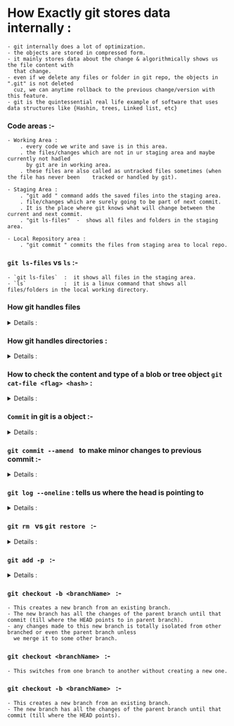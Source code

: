 
# How Exactly git stores data internally :
    - git internally does a lot of optimization.
    - the objects are stored in compressed form.
    - it mainly stores data about the change & algorithmically shows us the file content with 
      that change.
    - even if we delete any files or folder in git repo, the objects in ".git" is not deleted
      cuz, we can anytime rollback to the previous change/version with this feature.
    - git is the quintessential real life example of software that uses data structures like {Hashin, trees, Linked list, etc}

### Code areas :-
    - Working Area : 
        . every code we write and save is in this area.
        . the files/changes which are not in ur staging area and maybe currently not hadled 
          by git are in working area.
        . these files are also called as untracked files sometimes (when the file has never been    tracked or handled by git).

    - Staging Area : 
        . "git add " command adds the saved files into the staging area.
        . file/changes which are surely going to be part of next commit.
        . It is the place where git knows what will change between the current and next commit.
        . "git ls-files"  -  shows all files and folders in the staging area.

    - Local Repository area : 
        . "git commit " commits the files from staging area to local repo.

### `git ls-files`  vs  `ls` :-

    - `git ls-files`  :  it shows all files in the staging area.
    - `ls`            :  it is a linux command that shows all files/folders in the local working directory.


### How git handles files
<details>
<summary>Details : </summary>

    - Files are represented by "blob Object".

    - internally git is a "<key,  value>" datastore.

    - [ key ] :
        . Hash of the data we want to store.
        . 40-digit hexadecimal value. 
        . SHA1 algorithm is used to generate the hash code.
        . for same value, this hash will be same.
            
    - [ value ] : 
        . actual data.
        . git stores the compressed data in a "blob" and some more metadata in the header.
            - ' blob ' :
                . "binary large object"     or     "big large object"
                . it is a data type to store very large piece of data inside an object.
                .  _____________________________________________________________________________
                  |  blob   (identifier like 'x' or 'y')  |           size of content           |
                  |_______________________________________|_____________________________________|
                  |                           '\0'  - 'delimeter'                               |
                  |_____________________________________________________________________________|
                  |                           content of the data                               |
                  |_____________________________________________________________________________|

**NOTE : all the above complex internal structure can be visualized inside the `" .git "` folder.**

### Visualization : 
    -       .git
            ├── HEAD
            ├── config
            ├── description
            ├── index
            ├── info
            │   └── exclude
            ├── objects
            │   ├── e6
            │   │   └── 9de29bb2d1d6434b8b29ae775ad8c2e48c5391
            │   ├── info
            │   └── pack
            └── refs
                ├── heads
                └── tags

    - inside the " objects " folder, in the tree above, we actually store the blobs.
    - folders are created inside the "objects" folder.
    - key (40 characters) : 
        . first 2 chars are used to name the directory/folder in which the data is stored.
            eg : " e6 "
        . remaining 38 chars are used to creating a file.
            eg : " 9de29bb2d1d6434b8b29ae775ad8c2e48c5391 "

**NOTE  : `inside git content is stored only once`**

### Explanation :
    - if we create a file,
       "test1.js"  ->  { console.log("Hi there!"); }
       next, adding this file to git repo will create a folder inside ".git -> object"
       now,
       if we create another file "test2.js" with same data { console.log("Hi there!"); }
       and
       adding this file to git repor will not create new folder inside the ".git -> object"
       bcz
       git does not store duplicate content.
        .git
        ├── HEAD
        ├── config
        ├── description
        ├── index
        ├── info
        │   └── exclude
        ├── objects
        │   ├── e6
        │   │   └── 9de29bb2d1d6434b8b29ae775ad8c2e48c5391
        │   ├── info
        │   └── pack
        └── refs
            ├── heads
            └── tags

    - if we create "test3.js" with content { console.log("I am Batman"); }
      and add this to repo, the tree will look like below.
        .git
        ├── HEAD
        ├── config
        ├── description
        ├── index
        ├── info
        │   └── exclude
        ├── objects
        │   ├── 10
        │   │   └── b20aa995a4e19d19cc3a5314802ac96f87696d
        │   ├── e6
        │   │   └── 9de29bb2d1d6434b8b29ae775ad8c2e48c5391
        │   ├── info
        │   └── pack
        └── refs
            ├── heads
            └── tags
    
    - now, if we change content of "test3.js" to { console.log("Hi there!"); }
        .git
        ├── HEAD
        ├── config
        ├── description
        ├── index
        ├── info
        │   └── exclude
        ├── objects
        │   ├── 10
        │   │   └── b20aa995a4e19d19cc3a5314802ac96f87696d
        │   ├── e6
        │   │   └── 9de29bb2d1d6434b8b29ae775ad8c2e48c5391
        │   ├── info
        │   └── pack
        └── refs
            ├── heads
            └── tags
        the tree will still look like this, but "test3.js" is now stored in,
               e6
               └── 9de29bb2d1d6434b8b29ae775ad8c2e48c5391 
    - now if we create a new file say "test4.js" and content { console.log("I am Batman"); }
        it will be represented by 
               10
               └── b20aa995a4e19d19cc3a5314802ac96f87696d
</details>

### How git handles directories :
<details>
<summary>Details : </summary>

    - Tree :
        . Directories are represented by "Tree Object".
        . It stores information about directories and their content.
        . It contains pointers to other blobs and trees.
        eg :-
                                Tree 
                    ______________|____________
                   |                           |
                  blob                       Tree
                                 ______________|____________
                                |                           |
                               blob                        blob  

</details>

### How to check the content and type of a blob or tree object `git cat-file <flag> <hash>` : 
<details>
<summary>Details : </summary>

    - It is recommended to check the type and content of object in .git folder
      after commiting the change.
    - " git cat-file <flag> <hash (5-6 chars only)> "
    - <flag> :
        . ' -t ' = tells type of object,  
        . ' -p ' = prints content of object.

eg :- 
    `git cat-file -t 10b20`     = "blob"
    `git cat-file -p 10b20`     = "console.log("Hi there!");"

eg :-
    `git cat-file -t cbdf7`     = "blob"
    `git cat-file -p cbdf7`     = "console.log("I am Nikhil");"

eg :-
    `git cat-file -t e69de`     = "blob"
    `git cat-file -p e69de`     = ""

eg :-
    `git cat-file -t f95c7`     = "blob"
    `git cat-file -p f95c7`     = "console.log("Hi there");" 

</details>

### `Commit` in git is a object :-
<details>
<summary>Details : </summary>

    - commit in git is alaso an object like tree and blob.
    - every commit points to a tree.
    - The commit object has data of the 
        1. author & commmiter,
        2. date of commit,
        3. message,
        4. Parent commit.
        
    -    before commit                                           after commit
    -   .git                                                    .git
        ├── HEAD                                                ├── COMMIT_EDITMSG
        ├── config                                              ├── HEAD
        ├── description                                         ├── config
        ├── index                                               ├── description
        ├── info                                                ├── index        
        │   └── exclude                                         ├── info                                
        ├── objects                                             |   └── exclude                    
        │   ├── 10                                              ├── logs               
        │   │   └── b20aa995a4e19d19cc3a5314802ac96f87696d      │   ├── HEAD                            
        │   ├── 4b                                              │   └── refs                    
        │   │   └── 0a5bc78e3be70b820bfc7249f7c0200ac5cd94      |       └── heads   
        │   ├── 9a                                              |            └── main        
        │   │   └── 455b676e4880aeee03043a3113e09eb8519cd7      ├── objects
        │   ├── cb                                              │   ├── 10
        │   │   └── df7e4bb92d146367826585642517dca6c890f8      │   │   └── b20aa995a4e19d19cc3a5314802ac96f87696d
        │   ├── d1                                              │   ├── 13                    
        │   │   └── ce06f644d2ca5ca7ecc124bc2879fc058ddfa1      │   │   └── eef8fc790f3fe70b9ccbda6ec41b81386322b0 
        │   ├── e6                                              │   ├── 4b 
        │   │   └── 9de29bb2d1d6434b8b29ae775ad8c2e48c5391      │   │   └── 0a5bc78e3be70b820bfc7249f7c0200ac5cd94 
        │   ├── f9                                              │   ├── 7e 
        │   │   └── 5c728a57f81e55493290e35d0fa0fc0f185cc7      │   │   └── fb1a4176760219b281c527baa2ba692d2ac19a 
        │   ├── info                                            │   ├── 9a 
        │   └── pack                                            │   │   └── 455b676e4880aeee03043a3113e09eb8519cd7 
        └── refs                                                │   ├── bb 
            ├── heads                                           │   │   └── a717de1d23f6994853c15246c8f723a4f42914 
            └── tags                                            │   ├── cb 
                                                                │   │   └── df7e4bb92d146367826585642517dca6c890f8
                                                                │   ├── d1
                                                                │   │   └── ce06f644d2ca5ca7ecc124bc2879fc058ddfa1
                                                                │   ├── e6
                                                                │   │   └── 9de29bb2d1d6434b8b29ae775ad8c2e48c5391
                                                                │   ├── f2
                                                                │   │   └── c42ca21dfa420bb1de6b75fb2c06be3eb8bfdb
                                                                │   ├── f9
                                                                │   │   └── 5c728a57f81e55493290e35d0fa0fc0f185cc7
                                                                │   ├── info
                                                                │   └── pack
                                                                └── refs
                                                                    ├── heads
                                                                    │   └── main
                                                                    └── tags

    - git cat-file -t 13ee  =  "commit"
    - git cat-file -p 13ee  =  'point to the root directory (f2c4 ...)'
        tree f2c42ca21dfa420bb1de6b75fb2c06be3eb8bfdb
        author nikhil296 <nikhilgautam1729@gmail.com> 1679569570 +0530
        committer nikhil296 <nikhilgautam1729@gmail.com> 1679569570 +0530

        First Commit

    - git cat-file -t f2c4    =   "tree"
    - git cat-file -p f2c4
        040000 tree bba717de1d23f6994853c15246c8f723a4f42914	coding
        040000 tree 7efb1a4176760219b281c527baa2ba692d2ac19a	nothing
        100644 blob 10b20aa995a4e19d19cc3a5314802ac96f87696d	test.js
        100644 blob 10b20aa995a4e19d19cc3a5314802ac96f87696d	test1.js
        100644 blob cbdf7e4bb92d146367826585642517dca6c890f8	test2.js
        100644 blob f95c728a57f81e55493290e35d0fa0fc0f185cc7	test3.js
        100644 blob 10b20aa995a4e19d19cc3a5314802ac96f87696d	test4.js
        100644 blob e69de29bb2d1d6434b8b29ae775ad8c2e48c5391	test5.js

    - git cat-file -t 7efb     =   "tree"
    - git cat-file -p 7efb     =   "point to the 'nothing' directory"
        100644 blob d1ce06f644d2ca5ca7ecc124bc2879fc058ddfa1	index.js

    - git cat-file -t bba71     =   "tree"
    - git cat-file -p bba71     =   "points to the 'coding' directory"
        100644 blob 4b0a5bc78e3be70b820bfc7249f7c0200ac5cd94	testing.js
        100644 blob 9a455b676e4880aeee03043a3113e09eb8519cd7	testing2.js

    - now if we make another commit, then the second commit will point to the first commit (or parent commit).
    - eg :
        git cat-file -t 21f2    =   "commit"
        git cat-file -p 21f2    =   "points to the root directory(b7dbb (this is different from previous root as there were changes so new hash is generated)) and the parent ("first commit" - 13eef)
        tree b7dbbcd749ccfa86d7eb8b73af842ae20a2c76ae
        parent 13eef8fc790f3fe70b9ccbda6ec41b81386322b0
        author nikhil296 <nikhilgautam1729@gmail.com> 1679575224 +0530
        committer nikhil296 <nikhilgautam1729@gmail.com> 1679575224 +0530

        second commit
    
    - now same with the third commit.
    - eg :
        git cat-file -t 46c2    =   "commit"
        git cat-file -p 46c2
        tree d90abf9a73682138ed3cfa5c70a7ecd90d6ecd56                       - 'root directory'
        parent 21f26e22b7edb66b71a7811ae243c1bd03c01e94                     - 'second commit'
        author nikhil296 <nikhilgautam1729@gmail.com> 1679576754 +0530      
        committer nikhil296 <nikhilgautam1729@gmail.com> 1679576754 +0530

        third commit

</details>

### `git commit --amend ` to make minor changes to previous commit :-
<details>
<summary>Details : </summary>

    - It is used when we want to make changes to previous commit.
    - Suppose we are told to complete 1 feature in 1 commit, and we made a commit
      but we forgot to add 1 line of code(say) then if we add this line and make anothr commit
      it will become 2 commits so instead we can add this new commit to previous one itself using
      " git ammend ".
    - In the commit history it will show only 1 commit that is the latest one, but
      in the internal (tree .git) we can see that a new commit object is created
      and also the old object remains for previous commit.
eg :

    .git
    .
    .
    .
    ├── objects
    │   ├── 0c
    │   │   └── 4784b363cbfc7c64ccb0c94bbc2b9caee8ce74
    │   ├── 76
    │   │   └── 85c301e57524e6456719c5137bd3b4a5d9b5ef
    │   ├── e2                                            // this is commit object "first commit"
    │   │   └── 911ed74569ac4e2bea90c995544eb3cd167488     
    │   ├── info
    │   └── pack
    .

    after doing second commit using "git --amend"

    .git
    .
    .
    .
    ├── objects
    │   ├── 0c
    │   │   └── 4784b363cbfc7c64ccb0c94bbc2b9caee8ce74
    │   ├── 76
    │   │   └── 85c301e57524e6456719c5137bd3b4a5d9b5ef
    │   ├── c0
    │   │   └── 8f3879528077ee9446810dd4b5ac898834d580
    │   ├── e2                                          // this is commit object "first commit"
    │   │   └── 911ed74569ac4e2bea90c995544eb3cd167488
    │   ├── f4
    │   │   └── ba1013b22cecaf5899b0e6646862a4a73e6a01
    │   ├── fd                                          // this is commit object "second commit"
    │   │   └── 4f2410fd558415150bf6e029f4d9202ae30067
    │   ├── info
    │   └── pack
    .
    
    * we can see there are 2 objects for 2 commits but doing " git log " we get;
        git log
            commit fd4f2410fd558415150bf6e029f4d9202ae30067 (HEAD -> main)
            Author: nikhil296 <nikhilgautam1729@gmail.com>
            Date:   Fri Mar 24 11:05:31 2023 +0530

                Second commit using amend
</details>

### `git log --oneline` : tells us where the head is pointing to 
<details> 
<summary>Details : </summary>

    - eg :-
        git log --oneline
        fd4f241 (HEAD -> main) Second commit using amend
    - HEAD alays points to the latest commits, but we can make it point to other commits as well.
    - whereever the HEAD points we can see that change in our project.
</details>

### `git rm ` vs `git restore ` :-
<details>
<summary>Details : </summary> 

- ***`git restore`*** : 

    - The "restore" command helps to unstage or even discard uncommited local changes.
    - on the one hand, the command can be used to undo the effects of git add and unstage changes you have 
        previously added to the staging area.
        - eg :
            - " git restore --staged <"fileName"> "
    - on the other hand, it can also be used to discard the local changes in a file, thereby restoring 
        its last committed state.
        - eg :
            - " git restore <"fileName"> "
    - NOTE : git restore will not work in a newly created repository as you will have to make atleast 1 commit
                before using "restore", otherwise it gives error.    
        - error : " fatal: could not resolve HEAD "

- ***`git rm`*** :

    - Remove files from both staging and working directory :-
        - git rm <"fileName">
        - git rm -r <"folder" (removes all files in that folder)> / <"file"> / <"."(to remove all files in root folder at once)>
    - Remove files from only staging & not from local working directory :-
        - git rm --cached <"fileName">  :  to remove 1 or multiple file
            - eg :-
                - git rm --cached test1.js test3.js
                - git rm --cached test1.js
        - git rm --cached -r <"folder"> / <"file"> / <".">  :  to remove folders
            - eg :-
                - git rm --cached -r folder1 folder2 test2.js
                - git rm --cached -r .

</details>

### `git add -p ` :-
<details>
<summary>Details : </summary>

    - It is an interactive way to add changes to staging area.
    - it opens an interactive tool where it shows all the changes and we can keep or discard the piece of "hunk".
    - "hunk" : the lines changed are together called as hunk.

</details>

### `git checkout -b <branchName> ` :-
    - This creates a new branch from an existing branch.
    - The new branch has all the changes of the parent branch until that commit (till where the HEAD points to in parent branch).
    - any changes made to this new branch is totally isolated from other branched or even the parent branch unless 
      we merge it to some other branch.

### `git checkout <branchName> ` :-
    - This switches from one branch to another without creating a new one.

### `git checkout -b <branchName> ` :-
    - This creates a new branch from an existing branch.
    - The new branch has all the changes of the parent branch until that commit (till where the HEAD points).